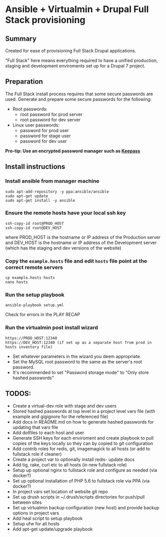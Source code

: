 # Ansible + Virtualmin + Drupal Full Stack provisioning

## Summary

Created for ease of provisioning Full Stack Drupal applications.

"Full Stack" here means everything required to have a unified production, staging
and development enviroments set up for a Drupal 7 project.

## Preparation

The Full Stack install process requires that some secure passwords are used.
Generate and prepare some secure passwords for the following:

* Root passwords:
    * root password for prod server
    * root password for dev server
* Linux user passwords:
    * password for prod user
    * password for stage user
    * password for dev user
    
__Pro-tip: Use an encrypted password manager such as [Keepass](http://keepass.info/)__

## Install instructions

### Install ansible from manager machine

```
sudo apt-add-repository -y ppa:ansible/ansible
sudo apt-get update
sudo apt-get install -y ansible
```

### Ensure the remote hosts have your local ssh key

```
ssh-copy-id root@PROD_HOST
ssh-copy-id root@DEV_HOST
```

where PROD_HOST is the hostname or IP address of the Production server
and DEV_HOST is the hostname or IP address of the Development server (which has the staging and dev versions of the website)


### Copy the `example.hosts` file and edit `hosts` file point at the correct remote servers

```
cp example.hosts hosts
nano hosts
```

### Run the setup playbook

```
ansible-playbook setup.yml
```

Check for errors in the PLAY RECAP

### Run the virtualmin post install wizard

```
https://PROD_HOST:12340
https://DEV_HOST:12340 (if set up as a separate host from prod in hosts inventory file)
```

* Set whatever parameters in the wizard you deem appropriate.
* Set the MySQL root password to the same as the server's root password.
* It's recommended to set "Password storage mode" to "Only store hashed passwords"

## TODOS:
* Create a virtual-dev role with stage and dev users
* Stored hashed passwords at top level in a project level vars file (with example and gigignore for the referenced file)
* Add docs in README.md on how to generate hashed passwords for updating that vars file
* Add dotfiles to each host and user
* Generate SSH keys for each enviroment and create playbook to pull copies of the keys locally so they can by copied to git configuration
* Add contrib roles for redis, git, imagemagick to all hosts (or add to fullstack role if cleaner)
* Create a project var to optionally install redis- update docs
* Add tig, rake, curl etc to all hosts (in new fullstack role)
* Setup up optional nginx to fullstack role and configure as needed (via docker?)
* Set up optional installation of PHP 5.6 to fullstack role via PPA (via docker?)
* In project vars set location of website git repo
* Set up drush scripts in ~/.drush/scripts directories for push/pull between sites
* Set up virtualmin backup configuration (new host) and provide backup options in project vars
* Add heal script to setup playbook
* Setup ufw for all hosts
* Add apt-get update/upgrade playbook